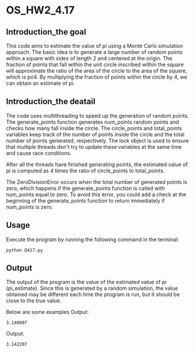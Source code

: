 # OS_HW2_4.17
## Introduction_the goal
This code aims to estimate the value of pi using a Monte Carlo simulation approach. The basic idea is to generate a large number of random points within a square with sides of length 2 and centered at the origin. The fraction of points that fall within the unit circle inscribed within the square will approximate the ratio of the area of the circle to the area of the square, which is pi/4. By multiplying the fraction of points within the circle by 4, we can obtain an estimate of pi.

## Introduction_the deatail
The code uses multithreading to speed up the generation of random points. The generate_points function generates num_points random points and checks how many fall inside the circle. The circle_points and total_points variables keep track of the number of points inside the circle and the total number of points generated, respectively. The lock object is used to ensure that multiple threads don't try to update these variables at the same time and cause race conditions.

After all the threads have finished generating points, the estimated value of pi is computed as 4 times the ratio of circle_points to total_points.

The ZeroDivisionError occurs when the total number of generated points is zero, which happens if the generate_points function is called with num_points equal to zero. To avoid this error, you could add a check at the beginning of the generate_points function to return immediately if num_points is zero.

## Usage
Execute the program by running the following command in the terminal:

    python Q417.py


## Output
The output of the program is the value of the estimated value of pi (pi_estimate). Since this is generated by a random simulation, the value obtained may be different each time the program is run, but it should be close to the true value.

Below are some examples
Output:

    3.140907

Output:

    3.142207

